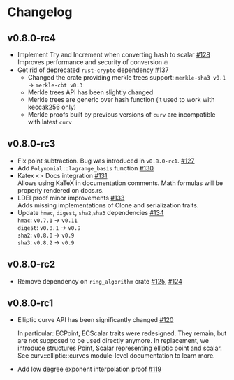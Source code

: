 # Changelog

## v0.8.0-rc4
* Implement Try and Increment when converting hash to scalar [#128] \
  Improves performance and security of conversion 🔥
* Get rid of deprecated `rust-crypto` dependency [#137]
  * Changed the crate providing merkle trees support: `merkle-sha3 v0.1` → `merkle-cbt v0.3`
  * Merkle trees API has been slightly changed
  * Merkle trees are generic over hash function (it used to work with keccak256 only)
  * Merkle proofs built by previous versions of `curv` are incompatible with latest `curv`

[#128]: https://github.com/ZenGo-X/curv/pull/128
[#137]: https://github.com/ZenGo-X/curv/pull/137

## v0.8.0-rc3
* Fix point subtraction. Bug was introduced in `v0.8.0-rc1`. [#127]
* Add `Polynomial::lagrange_basis` function [#130]
* Katex <> Docs integration [#131] \
  Allows using KaTeX in documentation comments. Math formulas will be properly rendered on docs.rs.
* LDEI proof minor improvements [#133] \
  Adds missing implementations of Clone and serialization traits.
* Update `hmac`, `digest`, `sha2`,`sha3` dependencies [#134] \
  `hmac`: `v0.7.1` → `v0.11` \
  `digest`: `v0.8.1` → `v0.9` \
  `sha2`: `v0.8.0` → `v0.9` \
  `sha3`: `v0.8.2` → `v0.9`

[#127]: https://github.com/ZenGo-X/curv/pull/127
[#130]: https://github.com/ZenGo-X/curv/pull/130
[#131]: https://github.com/ZenGo-X/curv/pull/131
[#133]: https://github.com/ZenGo-X/curv/pull/133
[#134]: https://github.com/ZenGo-X/curv/pull/134

## v0.8.0-rc2
* Remove dependency on `ring_algorithm` crate [#125], [#124]

[#125]: https://github.com/ZenGo-X/curv/pull/125
[#124]: https://github.com/ZenGo-X/curv/issues/124

## v0.8.0-rc1
* Elliptic curve API has been significantly changed [#120]
  
  In particular: ECPoint, ECScalar traits were redesigned. They remain,
  but are not supposed to be used directly anymore. In replacement,
  we introduce structures Point, Scalar representing elliptic point and
  scalar. See curv::elliptic::curves module-level documentation to learn 
  more.
* Add low degree exponent interpolation proof [#119]

[#119]: https://github.com/ZenGo-X/curv/pull/119
[#120]: https://github.com/ZenGo-X/curv/pull/120
